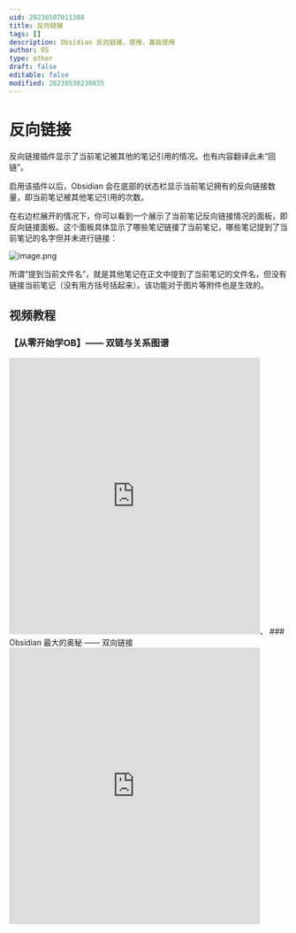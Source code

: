 ```yaml
---
uid: 20230507011308
title: 反向链接
tags: []
description: Obsidian 反向链接，使用，基础使用
author: OS
type: other
draft: false
editable: false
modified: 20230530230835
---
```


# 反向链接

反向链接插件显示了当前笔记被其他的笔记引用的情况。也有内容翻译此未“回链”。

启用该插件以后，Obsidian 会在底部的状态栏显示当前笔记拥有的反向链接数量，即当前笔记被其他笔记引用的次数。

在右边栏展开的情况下，你可以看到一个展示了当前笔记反向链接情况的面板，即反向链接面板。这个面板具体显示了哪些笔记链接了当前笔记，哪些笔记提到了当前笔记的名字但并未进行链接：

![image.png](https://cdn.pkmer.cn/images/20230507011331.png!pkmer)

所谓“提到当前文件名”，就是其他笔记在正文中提到了当前笔记的文件名，但没有链接当前笔记（没有用方括号括起来）。该功能对于图片等附件也是生效的。

## 视频教程

### 【从零开始学OB】—— 双链与关系图谱

<iframe src="https://player.bilibili.com/player.html?aid=620111071&bvid=BV1H84y1R7Xg&cid=1309062377&p=1&autoplay=false" scrolling="no" border="0" frameborder="no" framespacing="0" allowfullscreen="true" width="90%" height="500"> </iframe>、
### Obsidian 最大的奥秘 —— 双向链接

<iframe src="https://player.bilibili.com/player.html?aid=1451520334&bvid=BV18i421d7E2&cid=1469071325&p=1&autoplay=false" scrolling="no" border="0" frameborder="no" framespacing="0" allowfullscreen="true" width="90%" height="500"> </iframe>